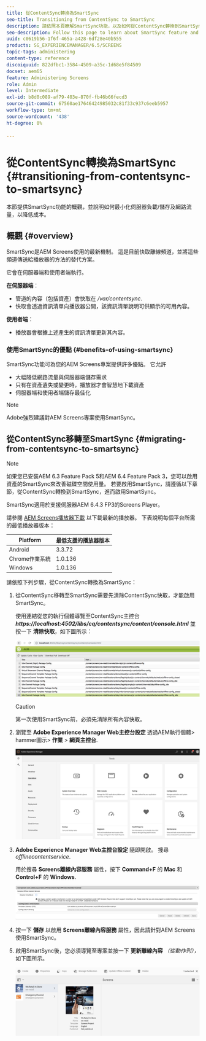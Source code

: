```yaml
---
title: 從ContentSync轉換為SmartSync
seo-title: Transitioning from ContentSync to SmartSync
description: 請依照本頁瞭解SmartSync功能，以及如何從ContentSync轉換到SmartSync。
seo-description: Follow this page to learn about SmartSync feature and how you can transition from ContentSync to SmartSync.
uuid: c0619b56-1f6f-465a-a428-6df28e40b555
products: SG_EXPERIENCEMANAGER/6.5/SCREENS
topic-tags: administering
content-type: reference
discoiquuid: 822dfbc1-3584-4509-a35c-1d68e5f84509
docset: aem65
feature: Administering Screens
role: Admin
level: Intermediate
exl-id: b8d0c089-af79-403e-870f-fb46b66fecd3
source-git-commit: 67560ae17646424985032c81f33c937c6eeb5957
workflow-type: tm+mt
source-wordcount: '438'
ht-degree: 0%

---
```


# 從ContentSync轉換為SmartSync {#transitioning-from-contentsync-to-smartsync}

本節提供SmartSync功能的概觀，並說明如何最小化伺服器負載/儲存及網路流量，以降低成本。

## 概觀 {#overview}

SmartSync是AEM Screens使用的最新機制。 這是目前快取離線頻道，並將這些頻道傳送給播放器的方法的替代方案。

它會在伺服器端和使用者端執行。

**在伺服器端**：

* 管道的內容（包括資產）會快取在 */var/contentsync*.
* 快取會透過資訊清單向播放器公開，該資訊清單說明可供顯示的可用內容。

**使用者端**：

* 播放器會根據上述產生的資訊清單更新其內容。

### 使用SmartSync的優點 {#benefits-of-using-smartsync}

SmartSync功能可為您的AEM Screens專案提供許多優點。 它允許

* 大幅降低網路流量與伺服器端儲存需求
* 只有在資產遺失或變更時，播放器才會智慧地下載資產
* 伺服器端和使用者端儲存最佳化

>[!NOTE]
>
>Adobe強烈建議對AEM Screens專案使用SmartSync。

## 從ContentSync移轉至SmartSync {#migrating-from-contentsync-to-smartsync}

>[!NOTE]
>
>如果您已安裝AEM 6.3 Feature Pack 5和AEM 6.4 Feature Pack 3，您可以啟用資產的SmartSync來改善磁碟空間使用量。 若要啟用SmartSync，請遵循以下章節，從ContentSync轉換到SmartSync，進而啟用SmartSync。
>
>SmartSync適用於支援伺服器AEM 6.4.3 FP3的Screens Player。
>
>請參閱 [AEM Screens播放器下載](https://download.macromedia.com/screens/) 以下載最新的播放器。 下表說明每個平台所需的最低播放器版本：

| **Platform** | **最低支援的播放器版本** |
|---|---|
| Android | 3.3.72 |
| Chrome作業系統 | 1.0.136 |
| Windows | 1.0.136 |

請依照下列步驟，從ContentSync轉換為SmartSync：

1. 從ContentSync移轉至SmartSync需要先清除ContentSync快取，才能啟用SmartSync。

   使用連結從您的執行個體導覽至ContentSync主控台 ***https://localhost:4502/libs/cq/contentsync/content/console.html*** 並按一下 **清除快取**，如下圖所示：

   ![clear_contesync_cache](assets/clear_contesync_cache.png)

   >[!CAUTION]
   >
   >第一次使用SmartSync前，必須先清除所有內容快取。

1. 瀏覽至 **Adobe Experience Manager Web主控台設定** 透過AEM執行個體> hammer圖示> **作業** > **網頁主控台**.

   ![screen_shot_2019-02-11at15339pm](assets/screen_shot_2019-02-11at15339pm.png)

1. **Adobe Experience Manager Web主控台設定** 隨即開啟。 搜尋 *offlinecontentservice*.

   用於搜尋 **Screens離線內容服務** 屬性，按下 **Command+F** 的 **Mac** 和 **Control+F** 的 **Windows**.

   ![screen_shot_2019-02-19at22643pm](assets/screen_shot_2019-02-19at22643pm.png)

1. 按一下 **儲存** 以啟用 **Screens離線內容服務** 屬性，因此請針對AEM Screens使用SmartSync。
1. 啟用SmartSync後，您必須導覽至專案並按一下 **更新離線內容** *（從動作列），* 如下圖所示。

   ![screen_shot_2019-02-25at102605am](assets/screen_shot_2019-02-25at102605am.png)
